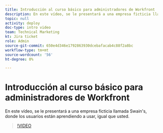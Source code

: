```yaml
---
title: Introducción al curso básico para administradores de Workfront
description: En este vídeo, se le presentará a una empresa ficticia llamada Swain's, donde los usuarios están aprendiendo a usar, igual que usted.
topic: null
activity: deploy
doc-type: intro video
team: Technical Marketing
kt: Jira ticket
role: Admin
source-git-commit: 650e4d346e1792863930dcebafacab4c88f2a8bc
workflow-type: tm+mt
source-wordcount: '56'
ht-degree: 0%

---
```


# Introducción al curso básico para administradores de Workfront

En este vídeo, se le presentará a una empresa ficticia llamada Swain&#39;s, donde los usuarios están aprendiendo a usar, igual que usted.

>[!VIDEO](https://video.tv.adobe.com/v/335064/?quality=12&learn=on)
